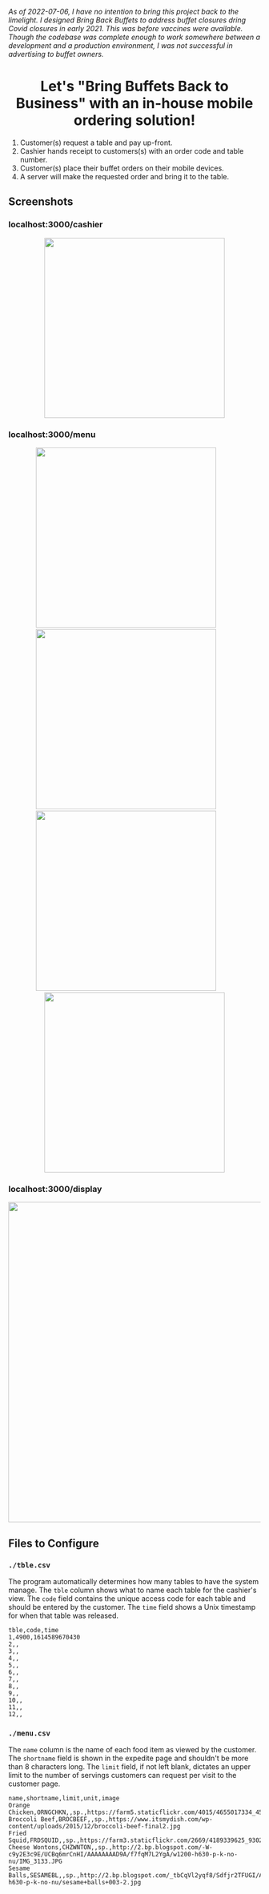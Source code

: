 _As of 2022-07-06, I have no intention to bring this project back to the limelight. I designed Bring Back Buffets to address buffet closures dring Covid closures in early 2021. This was before vaccines were available. Though the codebase was complete enough to work somewhere between a development and a production environment, I was not successful in advertising to buffet owners._

<h1 align="center">Let's "Bring Buffets Back to Business" with an in-house mobile ordering solution!</h1>

1. Customer(s) request a table and pay up-front.
2. Cashier hands receipt to customers(s) with an order code and table number.
3. Customer(s) place their buffet orders on their mobile devices.
4. A server will make the requested order and bring it to the table.

## Screenshots

### localhost:3000/cashier

<p align="center">
  <img width="360px" src="screenshots/cashier_list.png" />
</p>

### localhost:3000/menu

<p align="center">
  <img width="360px" src="screenshots/customer_init.png" />
  <img width="30px" />
  <img width="360px" src="screenshots/customer_code_entered.png" />
  <img width="30px" />
  <img width="360px" src="screenshots/customer_selection.png" />
  <img width="30px" />
  <img width="360px" src="screenshots/customer_confirmation.png" />
</p>

### localhost:3000/display

<p align="center">
  <img width="640px" src="screenshots/expedite_order.png" />
</p>

## Files to Configure

### `./tble.csv`

The program automatically determines how many tables to have the system manage. The `tble` column shows what to name each table for the cashier's view. The `code` field contains the unique access code for each table and should be entered by the customer. The `time` field shows a Unix timestamp for when that table was released.

```csv
tble,code,time
1,4900,1614589670430
2,,
3,,
4,,
5,,
6,,
7,,
8,,
9,,
10,,
11,,
12,,
```

### `./menu.csv`

The `name` column is the name of each food item as viewed by the customer. The `shortname` field is shown in the expedite page and shouldn't be more than 8 characters long. The `limit` field, if not left blank, dictates an upper limit to the number of servings customers can request per visit to the customer page.

```csv
name,shortname,limit,unit,image
Orange Chicken,ORNGCHKN,,sp.,https://farm5.staticflickr.com/4015/4655017334_45f4fffb54_z.jpg
Broccoli Beef,BROCBEEF,,sp.,https://www.itsmydish.com/wp-content/uploads/2015/12/broccoli-beef-final2.jpg
Fried Squid,FRDSQUID,,sp.,https://farm3.staticflickr.com/2669/4189339625_93029fa024_z.jpg
Cheese Wontons,CHZWNTON,,sp.,http://2.bp.blogspot.com/-W-c9y2E3c9E/UCBq6mrCnHI/AAAAAAAAD9A/f7fqM7L2YgA/w1200-h630-p-k-no-nu/IMG_3133.JPG
Sesame Balls,SESAMEBL,,sp.,http://2.bp.blogspot.com/_tbCqVl2yqf8/Sdfjr2TFUGI/AAAAAAAAAcg/D8DRET6u7wI/w1200-h630-p-k-no-nu/sesame+balls+003-2.jpg
```
